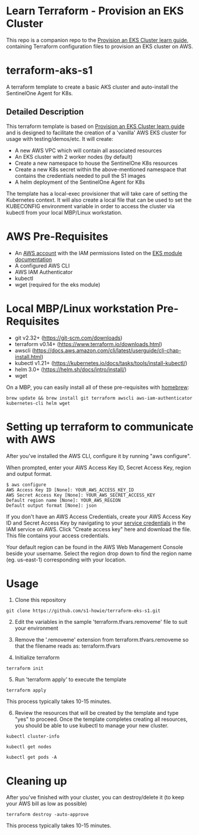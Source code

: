 # Learn Terraform - Provision an EKS Cluster

This repo is a companion repo to the [Provision an EKS Cluster learn guide](https://learn.hashicorp.com/terraform/kubernetes/provision-eks-cluster), containing
Terraform configuration files to provision an EKS cluster on AWS.

# terraform-aks-s1
A terraform template to create a basic AKS cluster and auto-install the SentinelOne Agent for K8s.

## Detailed Description

This terraform template is based on  [Provision an EKS Cluster learn guide](https://learn.hashicorp.com/terraform/kubernetes/provision-eks-cluster) and is designed to facilitate the creation of a 'vanilla' AWS EKS cluster for usage with testing/demos/etc.
It will create:
- A new AWS VPC which will contain all associated resources
- An EKS cluster with 2 worker nodes (by default)
- Create a new namespace to house the SentinelOne K8s resources
- Create a new K8s secret within the above-mentioned namespace that contains the credentials needed to pull the S1 images
- A helm deployment of the SentinelOne Agent for K8s

The template has a local-exec provisioner that will take care of setting the Kubernetes context.  It will also create a local file that can be used to set the KUBECONFIG environment variable in order to access the cluster via kubectl from your local MBP/Linux workstation.

# AWS Pre-Requisites
- An [AWS account](https://portal.aws.amazon.com/billing/signup?nc2=h_ct&src=default&redirect_url=https%3A%2F%2Faws.amazon.com%2Fregistration-confirmation#/start) with the IAM permissions listed on the [EKS module documentation](https://github.com/terraform-aws-modules/terraform-aws-eks/blob/master/docs/iam-permissions.md)
- A configured AWS CLI
- AWS IAM Authenticator
- kubectl
- wget (required for the eks module)

# Local MBP/Linux workstation Pre-Requisites
- git v2.32+ (https://git-scm.com/downloads)
- terraform v0.14+ (https://www.terraform.io/downloads.html)
- awscli (https://docs.aws.amazon.com/cli/latest/userguide/cli-chap-install.html)
- kubectl v1.21+ (https://kubernetes.io/docs/tasks/tools/install-kubectl/)
- helm 3.0+ (https://helm.sh/docs/intro/install/)
- wget 

On a MBP, you can easily install all of these pre-requisites with [homebrew](https://formulae.brew.sh/):
```
brew update && brew install git terraform awscli aws-iam-authenticator kubernetes-cli helm wget
```

# Setting up terraform to communicate with AWS
After you've installed the AWS CLI, configure it by running "aws configure".

When prompted, enter your AWS Access Key ID, Secret Access Key, region and output format.
```
$ aws configure
AWS Access Key ID [None]: YOUR_AWS_ACCESS_KEY_ID
AWS Secret Access Key [None]: YOUR_AWS_SECRET_ACCESS_KEY
Default region name [None]: YOUR_AWS_REGION
Default output format [None]: json
```

If you don't have an AWS Access Credentials, create your AWS Access Key ID and Secret Access Key by navigating to your [service credentials](https://console.aws.amazon.com/iam/home?#/security_credentials) in the IAM service on AWS. Click "Create access key" here and download the file. This file contains your access credentials.

Your default region can be found in the AWS Web Management Console beside your username. Select the region drop down to find the region name (eg. us-east-1) corresponding with your location.


# Usage
1. Clone this repository
```
git clone https://github.com/s1-howie/terraform-eks-s1.git
```
2. Edit the variables in the sample 'terraform.tfvars.removeme' file to suit your environment

3. Remove the '.removeme' extension from terraform.tfvars.removeme so that the filename reads as: terraform.tfvars

4. Initialize terraform
```
terraform init
```
5. Run 'terraform apply' to execute the template
```
terraform apply
```
   This process typically takes 10-15 minutes.

6. Review the resources that will be created by the template and type "yes" to proceed.
   Once the template completes creating all resources, you should be able to use kubectl to manage your new cluster.
```
kubectl cluster-info
```
```
kubectl get nodes
```
```
kubectl get pods -A
```

# Cleaning up
After you've finished with your cluster, you can destroy/delete it (to keep your AWS bill as low as possible)
```
terraform destroy -auto-approve
```
   This process typically takes 10-15 minutes.
